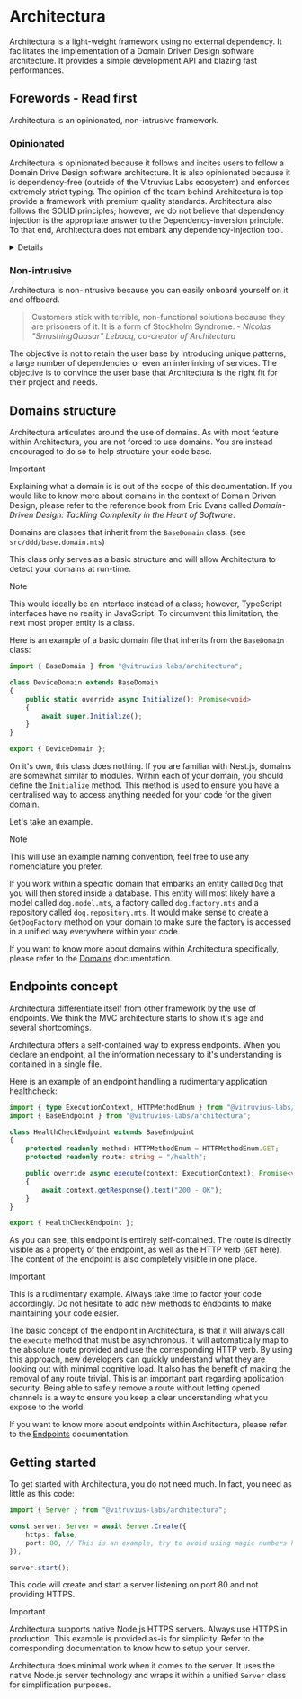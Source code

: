 # Architectura

Architectura is a light-weight framework using no external dependency.
It facilitates the implementation of a Domain Driven Design software architecture.
It provides a simple development API and blazing fast performances.

## Forewords - Read first

Architectura is an opinionated, non-intrusive framework.

### Opinionated

Architectura is opinionated because it follows and incites users to follow a Domain Drive Design software architecture.
It is also opinionated because it is dependency-free (outside of the Vitruvius Labs ecosystem) and enforces extremely strict typing.
The opinion of the team behind Architectura is top provide a framework with premium quality standards.
Architectura also follows the SOLID principles; however, we do not believe that dependency injection is the appropriate answer to the Dependency-inversion principle. To that end, Architectura does not embark any dependency-injection tool.

<details>

	<summary>Note regarding dependency-injection</summary>

	Whilst you can add any dependency-injection third party package, we invite you to reconsider before doing so.
	Dependency-injection has many downsides and pitfalls that are often brushed over. This can rapidly make the technical debt of your project spiral out of control.
	We encourage you to learn how to implement dependency-inversion in a more conventional, rigorous way than rely on magic.
	Again, Architectura does not enforce this idea on you, you are still free to use any package that you consider appropriate to your project.

</details>

### Non-intrusive

Architectura is non-intrusive because you can easily onboard yourself on it and offboard.

> Customers stick with terrible, non-functional solutions because they are prisoners of it. It is a form of Stockholm Syndrome.
> \- *Nicolas "SmashingQuasar" Lebacq, co-creator of Architectura*

The objective is not to retain the user base by introducing unique patterns, a large number of dependencies or even an interlinking of services.
The objective is to convince the user base that Architectura is the right fit for their project and needs.

## Domains structure

Architectura articulates around the use of domains.
As with most feature within Architectura, you are not forced to use domains. You are instead encouraged to do so to help structure your code base.

> [!IMPORTANT]
> Explaining what a domain is is out of the scope of this documentation. If you would like to know more about domains in the context of Domain Driven Design, please refer to the reference book from Eric Evans called *Domain-Driven Design: Tackling Complexity in the Heart of Software*.

Domains are classes that inherit from the `BaseDomain` class. (see `src/ddd/base.domain.mts`)

This class only serves as a basic structure and will allow Architectura to detect your domains at run-time.

> [!NOTE]
> This would ideally be an interface instead of a class; however, TypeScript interfaces have no reality in JavaScript. To circumvent this limitation, the next most proper entity is a class.

Here is an example of a basic domain file that inherits from the `BaseDomain` class:

```ts
import { BaseDomain } from "@vitruvius-labs/architectura";

class DeviceDomain extends BaseDomain
{
	public static override async Initialize(): Promise<void>
	{
		await super.Initialize();
	}
}

export { DeviceDomain };
```

On it's own, this class does nothing.
If you are familiar with Nest.js, domains are somewhat similar to modules.
Within each of your domain, you should define the `Initialize` method. This method is used to ensure you have a centralised way to access anything needed for your code for the given domain.

Let's take an example.

> [!NOTE]
> This will use an example naming convention, feel free to use any nomenclature you prefer.

If you work within a specific domain that embarks an entity called `Dog` that you will then stored inside a database.
This entity will most likely have a model called `dog.model.mts`, a factory called `dog.factory.mts` and a repository called `dog.repository.mts`. It would make sense to create a `GetDogFactory` method on your domain to make sure the factory is accessed in a unified way everywhere within your code.

If you want to know more about domains within Architectura specifically, please refer to the [Domains](_docs/domains/readme.md) documentation.

## Endpoints concept

Architectura differentiate itself from other framework by the use of endpoints. We think the MVC architecture starts to show it's age and several shortcomings.

Architectura offers a self-contained way to express endpoints. When you declare an endpoint, all the information necessary to it's understanding is contained in a single file.

Here is an example of an endpoint handling a rudimentary application healthcheck:

```ts
import { type ExecutionContext, HTTPMethodEnum } from "@vitruvius-labs/architectura";
import { BaseEndpoint } from "@vitruvius-labs/architectura";

class HealthCheckEndpoint extends BaseEndpoint
{
	protected readonly method: HTTPMethodEnum = HTTPMethodEnum.GET;
	protected readonly route: string = "/health";

	public override async execute(context: ExecutionContext): Promise<void>
	{
		await context.getResponse().text("200 - OK");
	}
}

export { HealthCheckEndpoint };
```

As you can see, this endpoint is entirely self-contained. The route is directly visible as a property of the endpoint, as well as the HTTP verb (`GET` here).
The content of the endpoint is also completely visible in one place.

> [!IMPORTANT]
> This is a rudimentary example. Always take time to factor your code accordingly. Do not hesitate to add new methods to endpoints to make maintaining your code easier.

The basic concept of the endpoint in Architectura, is that it will always call the `execute` method that must be asynchronous.
It will automatically map to the absolute route provided and use the corresponding HTTP verb.
By using this approach, new developers can quickly understand what they are looking out with minimal cognitive load.
It also has the benefit of making the removal of any route trivial. This is an important part regarding application security.
Being able to safely remove a route without letting opened channels is a way to ensure you keep a clear understanding what you expose to the world.

If you want to know more about endpoints within Architectura, please refer to the [Endpoints](_docs/endpoints/readme.md) documentation.

## Getting started

To get started with Architectura, you do not need much. In fact, you need as little as this code:

```ts
import { Server } from "@vitruvius-labs/architectura";

const server: Server = await Server.Create({
	https: false,
	port: 80, // This is an example, try to avoid using magic numbers here and rely on configurations or enums.
});

server.start();

```

This code will create and start a server listening on port 80 and not providing HTTPS.

> [!IMPORTANT]
> Architectura supports native Node.js HTTPS servers. Always use HTTPS in production.
> This example is provided as-is for simplicity. Refer to the corresponding documentation to know how to setup your server.

Architectura does minimal work when it comes to the server. It uses the native Node.js server technology and wraps it within a unified `Server` class for simplification purposes.


